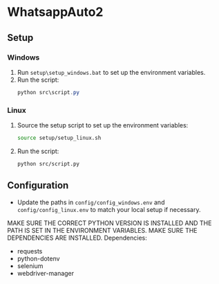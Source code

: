 # WhatsappAuto2

## Setup

### Windows
1. Run `setup\setup_windows.bat` to set up the environment variables.
2. Run the script:
   ```powershell
   python src\script.py
   ```

### Linux
1. Source the setup script to set up the environment variables:
   ```bash
   source setup/setup_linux.sh
   ```
2. Run the script:
   ```bash
   python src/script.py
   ```

## Configuration
- Update the paths in `config/config_windows.env` and `config/config_linux.env` to match your local setup if necessary.

MAKE SURE THE CORRECT PYTHON VERSION IS INSTALLED AND THE PATH IS SET IN THE ENVIRONMENT VARIABLES.
MAKE SURE THE DEPENDENCIES ARE INSTALLED.
Dependencies:
- requests
- python-dotenv
- selenium
- webdriver-manager

```
